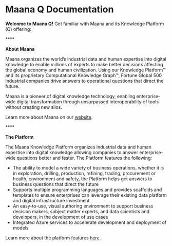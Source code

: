 # Maana Q Documentation

**Welcome to Maana Q!** Get familiar with Maana and its Knowledge Platform \(Q\) offering:

\*\*\*\*

**About Maana**

Maana organizes the world’s industrial data and human expertise into digital knowledge to enable millions of experts to make better decisions affecting the global economy and human civilization.  Using our Knowledge Platform™ and its proprietary Computational Knowledge Graph™, Fortune Global 500 industrial companies drive answers to operational questions that direct the future. 

Maana is a pioneer of digital knowledge technology, enabling enterprise-wide digital transformation through unsurpassed interoperability of tools without creating new silos.

Learn more about Maana on our [website](https://www.maana.io).

\*\*\*\*

**The Platform**

The Maana Knowledge Platform organizes industrial data and human expertise into digital knowledge allowing companies to answer enterprise-wide questions better and faster. The Platform features the following:

* The ability to model a wide variety of business operations, whether it is in exploration, drilling, production, refining, trading, procurement or health, environment and safety, the Platform helps get answers to business questions that direct the future
* Supports multiple programming languages and provides scaffolds and templates to ensure enterprises can leverage their existing data platform and digital infrastructure investment
* An easy-to-use, visual authoring environment to support business decision makers, subject matter experts, and data scientists and developers, in the development of use cases
* Integrated Azure services to accelerate development and deployment of models

Learn more about the platform features [here](platform-features/).


